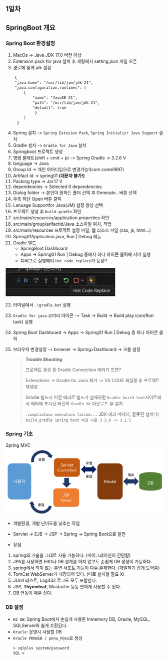 ## 1일차
## SpringBoot 개요

### Spring Boot 환경설정
1. MacOs -> Java JDK 17.0 버전 이상
2. Extension pack for java 설치 후 세팅에서 setting.json 파일 오픈
3. 경로에 맞게 jdk 설정
  ```
      {
      "java.home": "/usr/lib/jvm/jdk-21",
      "java.configuration.runtimes": [
          {
              "name": "JavaSE-21",
              "path": "/usr/lib/jvm/jdk-21",
              "default": true
               }
          ]
       }
  ```
4. Spring 설치 -> `Spring Extesion Pack`, `Spring Initializr Java Support` 설치
5. Gradle 설치 -> `Gradle for Java` 설치
6. Springboot 프로젝트 생성
7. 명령 팔레트(shift + cmd + p) -> Spring Gradle -> 3.2.6 V
8. language -> Java
9. Group Id -> 개인 아이디임으로 변경가능!(com.come1997)
10. Artifact Id -> spring01 **(대문자 불가!)**
11. Packing type -> Jar.17 V
12. dependencies -> Selected 0 dependencies
13. Dialog folder -> 본인이 원하는 폴더 선택 후 Generate.. 버튼 선택
14. 우측 하단 Open 버튼 클릭
15. Lanuage Supportfor Java(JM) 설정 항상 선택
16. 프로젝트 생성 후 `build.gradle` 확인
17. src/main/resources/application.properties 확인
18. src/main/group/arifactid/Java 소스파일 위치, 작업
19. src/main/resources 프로젝트 설정 파일, 웹 리소스 파일 (css, js, html...)
20. Spring01Application.java, Run | Debug 메뉴
21. Gradle 빌드
    - SpringBoot Dashboard
    - Apps -> Spring01 Run | Debug 중에서 하나 아이콘 클릭해 서버 실행
    - 디버그로 실행해야 `Hot code replace`가 등장!!
<img src="https://github.com/king-dong-gun/basic_springboot/blob/main/images/sp01.png" width="350">

22. 터미널에서 `.\gradle.bat` 실행
23. `Gradle for java` 코끼리 아이콘 -> Task -> Build -> Build play icon(Run task) 실행
24. Spring Boot Dashboard -> Apps -> Spring01 Run | Debug 중 하나 아이콘 클릭 
25. 브라우저 변경설정 -> browser -> Spring>Dashboard -> 크롬 설정
   

    > **Trouble Shooting**
    >
    > 프로젝트 생성 중 Gradle Connection 에러가 뜨면?
    >
    > Extenstions -> Gradle for Java 제거 -> VS CODE 재실행 후 프로젝트 재생성
    > 
    > Gradle 빌드시 버전 에러로 빌드가 실패하면 `Gradle build tool`사이트에서 에러에 표시된 버전의 `Gradle bt` 다운로드 후 설치 

    > `:complieJava execution failed...` JDK 에러 메세지, 잘못된 설치다! `build.gradle Spring boot 버전 다운 3.3.0 -> 3.1.5`


### Spring 기초

Spring MVC
<img src="https://github.com/king-dong-gun/basic_springboot/blob/main/images/sp02.png" width = "710">

- 개발환경, 개발 난이도를 낮추는 작업 
- Servlet -> EJB -> JSP -> Spring -> Spring Boot으로 발전

- 장점
1. spring의 기술을 그대로 사용 가능하다. (마이그레이션이 간단함) 
2. JPA를 사용하면 ERD나 DB 설계를 하지 않고도 손쉽게 DB 생성이 가능하다.
3. spring에서 되지 않는 주변 서포트 기능이 다수 존재한다. (개발하기 쉽게 도와줌)
4. TomCat WebServer가 내장되어 있다. (따로 설치할 필요 X)
5. JUnit 테스트, Log432 로그도 모두 포함한다.
6. JSP, **Thymeleaf**, Mustache 등등 편하게 사용할 수 있다.
7. DB 연동이 매우 쉽다.

### DB 설정
- `H2 DB`: Spring Boot에서 손쉽게 사용한 Inmemory DB, Oracle, MySQL, SQLServer와 쉽게 호환된다.
- `Oracle`: 운영시 사용할 DB
- `Oracle PKNUSB / pknu_P@ss`로 생성
  ```shell
  > sqlplus system/password
  SQL > 
  ``` 
  
    

    

    